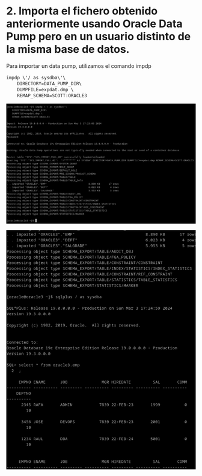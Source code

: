 # 2. Importa el fichero obtenido anteriormente usando Oracle Data Pump pero en un usuario distinto de la misma base de datos.

Para importar un data pump, utilizamos el comando impdp

```
impdp \'/ as sysdba\'\
    DIRECTORY=DATA_PUMP_DIR\
    DUMPFILE=expdat.dmp \
    REMAP_SCHEMA=SCOTT:ORACLE3
```

![ ](img/201.png)

![ ](img/202.png)
